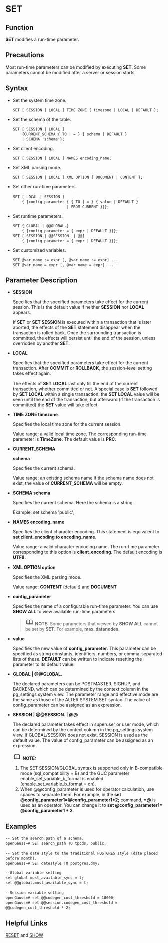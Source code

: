 # SET<a name="EN-US_TOPIC_0289899950"></a>

## Function<a name="en-us_topic_0283136841_en-us_topic_0237122186_en-us_topic_0059779029_s8a5c6264f78f49e3aa93f388d68cd3e6"></a>

**SET**  modifies a run-time parameter.

## Precautions<a name="en-us_topic_0283136841_en-us_topic_0237122186_en-us_topic_0059779029_s8cb7444b58764d99913a4cc61f397f9f"></a>

Most run-time parameters can be modified by executing  **SET**. Some parameters cannot be modified after a server or session starts.

## Syntax<a name="en-us_topic_0283136841_en-us_topic_0237122186_en-us_topic_0059779029_s29888afda1844d6f9fc677f1b59b5b7d"></a>

-   Set the system time zone.

    ```
    SET [ SESSION | LOCAL ] TIME ZONE { timezone | LOCAL | DEFAULT };
    ```

-   Set the schema of the table.

    ```
    SET [ SESSION | LOCAL ] 
        {CURRENT_SCHEMA { TO | = } { schema | DEFAULT }
        | SCHEMA 'schema'};
    ```

-   Set client encoding.

    ```
    SET [ SESSION | LOCAL ] NAMES encoding_name;
    ```

-   Set XML parsing mode.

    ```
    SET [ SESSION | LOCAL ] XML OPTION { DOCUMENT | CONTENT };
    ```

-   Set other run-time parameters.

    ```
    SET [ LOCAL | SESSION ]
        { {config_parameter { { TO | = } { value | DEFAULT } 
                            | FROM CURRENT }}};
    ```

- Set runtime parameters.

  ```
  SET { GLOBAL | @@GLOBAL.}
      { {config_parameter = { expr | DEFAULT }}};
  SET [ SESSION | @@SESSION. | @@]
      { {config_parameter = { expr | DEFAULT }}};
  ```

- Set customized variables.

  ```
  SET @var_name := expr [, @var_name := expr] ...
  SET @var_name = expr [, @var_name = expr] ...
  ```


## Parameter Description<a name="en-us_topic_0283136841_en-us_topic_0237122186_en-us_topic_0059779029_s39823c7ebd854a9f9c761b3a32b1c3c3"></a>

-   **SESSION**

    Specifies that the specified parameters take effect for the current session. This is the default value if neither  **SESSION**  nor  **LOCAL**  appears.

    If  **SET**  or  **SET SESSION**  is executed within a transaction that is later aborted, the effects of the  **SET**  statement disappear when the transaction is rolled back. Once the surrounding transaction is committed, the effects will persist until the end of the session, unless overridden by another  **SET**.

-   **LOCAL**

    Specifies that the specified parameters take effect for the current transaction. After  **COMMIT**  or  **ROLLBACK**, the session-level setting takes effect again.

    The effects of  **SET LOCAL**  last only till the end of the current transaction, whether committed or not. A special case is  **SET**  followed by  **SET LOCAL**  within a single transaction: the  **SET LOCAL**  value will be seen until the end of the transaction, but afterward \(if the transaction is committed\) the  **SET**  value will take effect.

-   **TIME ZONE timezone**

    Specifies the local time zone for the current session.

    Value range: a valid local time zone. The corresponding run-time parameter is  **TimeZone**. The default value is  **PRC**.

-   **CURRENT\_SCHEMA**

    **schema**

    Specifies the current schema.

    Value range: an existing schema name If the schema name does not exist, the value of  **CURRENT\_SCHEMA**  will be empty.

-   **SCHEMA schema**

    Specifies the current schema. Here the schema is a string.

    Example: set schema 'public';

-   **NAMES encoding\_name**

    Specifies the client character encoding. This statement is equivalent to  **set client\_encoding to encoding\_name**.

    Value range: a valid character encoding name. The run-time parameter corresponding to this option is  **client\_encoding**. The default encoding is  **UTF8**.

-   **XML OPTION option**

    Specifies the XML parsing mode.

    Value range:  **CONTENT**  \(default\) and  **DOCUMENT**

-   **config\_parameter**

    Specifies the name of a configurable run-time parameter. You can use  **SHOW ALL**  to view available run-time parameters.

    >![](public_sys-resources/icon-note.gif) **NOTE:** 
    >Some parameters that viewed by  **SHOW ALL**  cannot be set by  **SET**. For example,  **max\_datanodes**.

-   **value**

    Specifies the new value of  **config\_parameter**. This parameter can be specified as string constants, identifiers, numbers, or comma-separated lists of these.  **DEFAULT**  can be written to indicate resetting the parameter to its default value.

- **GLOBAL | @@GLOBAL.** 
  
  The declared parameters can be POSTMASTER, SIGHUP, and BACKEND, which can be determined by the context column in the pg\_settings system view. The parameter range and effective mode are the same as those of the ALTER SYSTEM SET syntax. The value of config\_parameter can be assigned as an expression.
  
- **SESSION | @@SESSION. | @@**

  The declared parameter takes effect in superuser or user mode, which can be determined by the context column in the pg\_settings system view. If GLOBAL/SESSION does not exist, SESSION is used as the default value. The value of config\_parameter can be assigned as an expression.

  ![](public_sys-resources/icon-note.gif) **NOTE:**

  1. The SET SESSION/GLOBAL syntax is supported only in B-compatible mode (sql_compatibility = B) and the GUC parameter enable\_set\_variable\_b\_format is enabled (enable\_set\_variable\_b\_format = on).
  2. When @@config\_parameter is used for operator calculation, use spaces to separate them. For example, in the **set @config\_parameter1=@config\_parameter1*2;** command, **=@** is used as an operator. You can change it to **set @config\_parameter1= @config\_parameter1 * 2**.


## Examples<a name="en-us_topic_0283136841_en-us_topic_0237122186_en-us_topic_0059779029_s51d29fa208274032a4e5308b57638421"></a>

```
-- Set the search path of a schema.
openGauss=# SET search_path TO tpcds, public;

-- Set the date style to the traditional POSTGRES style (date placed before month).
openGauss=# SET datestyle TO postgres,dmy;
```

```
--Global variable setting
set global most_available_sync = t;
set @@global.most_available_sync = t;

--Session variable setting
openGauss=# set @@codegen_cost_threshold = 10000;
openGauss=# set @@session.codegen_cost_threshold = @@codegen_cost_threshold * 2;
```



## Helpful Links<a name="en-us_topic_0283136841_en-us_topic_0237122186_en-us_topic_0059779029_sb71b84f08d92434d9974424733f4b326"></a>

[RESET](reset.md)  and  [SHOW](show.md)
